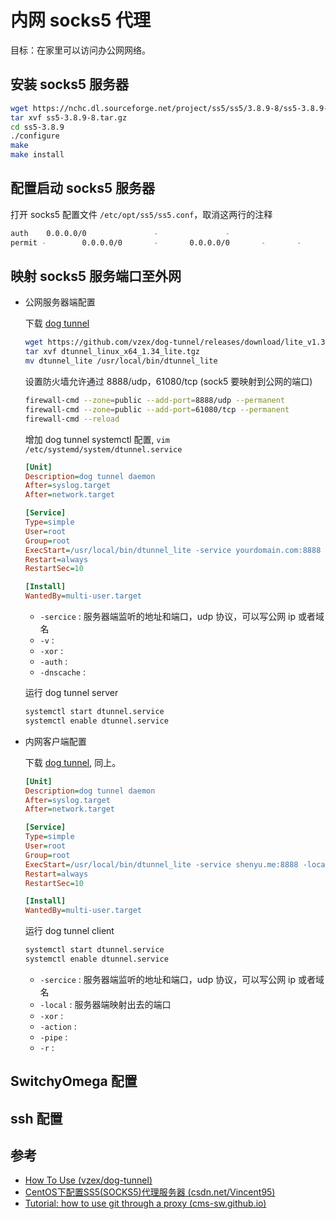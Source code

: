 # 内网 socks5 代理

目标：在家里可以访问办公网网络。

## 安装 socks5 服务器

```bash
wget https://nchc.dl.sourceforge.net/project/ss5/ss5/3.8.9-8/ss5-3.8.9-8.tar.gz
tar xvf ss5-3.8.9-8.tar.gz
cd ss5-3.8.9
./configure
make
make install
```

## 配置启动 socks5 服务器

打开 socks5 配置文件 `/etc/opt/ss5/ss5.conf`，取消这两行的注释

```bash
auth    0.0.0.0/0               -               -
permit -        0.0.0.0/0       -       0.0.0.0/0       -       -       -       -       -
```

## 映射 socks5 服务端口至外网

* 公网服务器端配置

    下载 [dog tunnel](https://github.com/vzex/dog-tunnel)

    ```bash
    wget https://github.com/vzex/dog-tunnel/releases/download/lite_v1.34/dtunnel_linux_x64_1.34_lite.tgz;
    tar xvf dtunnel_linux_x64_1.34_lite.tgz
    mv dtunnel_lite /usr/local/bin/dtunnel_lite
    ```

    设置防火墙允许通过 8888/udp，61080/tcp (sock5 要映射到公网的端口)

    ```bash
    firewall-cmd --zone=public --add-port=8888/udp --permanent
    firewall-cmd --zone=public --add-port=61080/tcp --permanent
    firewall-cmd --reload
    ```

    增加 dog tunnel systemctl 配置, `vim /etc/systemd/system/dtunnel.service`

    ```cfg
    [Unit]
    Description=dog tunnel daemon
    After=syslog.target
    After=network.target

    [Service]
    Type=simple
    User=root
    Group=root
    ExecStart=/usr/local/bin/dtunnel_lite -service yourdomain.com:8888 -v -xor 123456 -auth 123456 -dnscache 10
    Restart=always
    RestartSec=10

    [Install]
    WantedBy=multi-user.target
    ```

    * `-sercice` : 服务器端监听的地址和端口，udp 协议，可以写公网 ip 或者域名
    * `-v` :
    * `-xor` :
    * `-auth` :
    * `-dnscache` :

    运行 dog tunnel server

    ```bash
    systemctl start dtunnel.service
    systemctl enable dtunnel.service
    ```

* 内网客户端配置

    下载 [dog tunnel](https://github.com/vzex/dog-tunnel), 同上。

    ```cfg
    [Unit]
    Description=dog tunnel daemon
    After=syslog.target
    After=network.target

    [Service]
    Type=simple
    User=root
    Group=root
    ExecStart=/usr/local/bin/dtunnel_lite -service shenyu.me:8888 -local :3000 -v -xor 18921661936 -auth 18921661936 -action 0.0.0.0:443 -pipe 5 -r
    Restart=always
    RestartSec=10

    [Install]
    WantedBy=multi-user.target
    ```

    运行 dog tunnel client

    ```bash
    systemctl start dtunnel.service
    systemctl enable dtunnel.service
    ```

    * `-sercice` : 服务器端监听的地址和端口，udp 协议，可以写公网 ip 或者域名
    * `-local` : 服务器端映射出去的端口
    * `-xor` :
    * `-action` :
    * `-pipe` :
    * `-r` :

## SwitchyOmega 配置


## ssh 配置



## 参考

* [How To Use (vzex/dog-tunnel)](https://github.com/vzex/dog-tunnel/blob/udpVersion/HowToUse.txt)
* [CentOS下配置SS5(SOCKS5)代理服务器 (csdn.net/Vincent95)](https://blog.csdn.net/Vincent95/article/details/71172986)
* [Tutorial: how to use git through a proxy (cms-sw.github.io)](http://cms-sw.github.io/tutorial-proxy.html)
